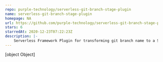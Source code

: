 ```yaml
---
repo: purple-technology/serverless-git-branch-stage-plugin
name: serverless-git-branch-stage-plugin
homepage: NA
url: https://github.com/purple-technology/serverless-git-branch-stage-plugin
stars: 6
starredAt: 2020-12-23T07:22:23Z
description: |-
    Serverless Framework Plugin for transforming git branch name to a Serverless stage name  
---
```


[object Object]
